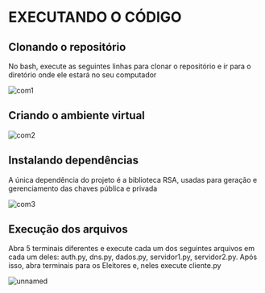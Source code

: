 # EXECUTANDO O CÓDIGO
## Clonando o repositório
No bash, execute as seguintes linhas para clonar o repositório e ir para o diretório onde ele estará no seu computador


![com1](https://github.com/user-attachments/assets/e5b8753d-d46a-4e5a-8428-45a2f684a0be)


## Criando o ambiente virtual

![com2](https://github.com/user-attachments/assets/37f8f450-ac2d-4728-b564-ed10fe762074)


## Instalando dependências
A única dependência do projeto é a biblioteca RSA, usadas para geração e gerenciamento das chaves pública e privada

![com3](https://github.com/user-attachments/assets/6d9e473a-6a6c-46cd-848a-f6df041608dc)

## Execução dos arquivos
Abra 5 terminais diferentes e execute cada um dos seguintes arquivos em cada um deles: auth.py, dns.py, dados.py, servidor1.py, servidor2.py. Após isso, abra terminais para os Eleitores e, neles execute cliente.py

![unnamed](https://github.com/user-attachments/assets/4325e9c1-dcd5-4df3-8bb8-38f563a94d7c)

